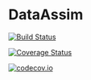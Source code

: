 # DataAssim

[![Build Status](https://travis-ci.org/jmgnve/DataAssim.jl.svg?branch=master)](https://travis-ci.org/jmgnve/DataAssim.jl)

[![Coverage Status](https://coveralls.io/repos/jmgnve/DataAssim.jl/badge.svg?branch=master&service=github)](https://coveralls.io/github/jmgnve/DataAssim.jl?branch=master)

[![codecov.io](http://codecov.io/github/jmgnve/DataAssim.jl/coverage.svg?branch=master)](http://codecov.io/github/jmgnve/DataAssim.jl?branch=master)
